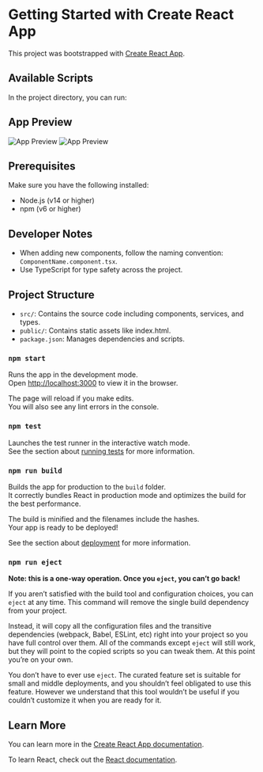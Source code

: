 # Getting Started with Create React App

This project was bootstrapped with [Create React App](https://github.com/facebook/create-react-app).

## Available Scripts

In the project directory, you can run:

## App Preview
![App Preview](.picture/2025-04-04.png)
![App Preview](.picture/2025-04-04-02.png)

## Prerequisites
Make sure you have the following installed:
- Node.js (v14 or higher)
- npm (v6 or higher)

## Developer Notes
- When adding new components, follow the naming convention: `ComponentName.component.tsx`.
- Use TypeScript for type safety across the project.

## Project Structure
- `src/`: Contains the source code including components, services, and types.
- `public/`: Contains static assets like index.html.
- `package.json`: Manages dependencies and scripts.

### `npm start`

Runs the app in the development mode.\
Open [http://localhost:3000](http://localhost:3000) to view it in the browser.

The page will reload if you make edits.\
You will also see any lint errors in the console.

### `npm test`

Launches the test runner in the interactive watch mode.\
See the section about [running tests](https://facebook.github.io/create-react-app/docs/running-tests) for more information.

### `npm run build`

Builds the app for production to the `build` folder.\
It correctly bundles React in production mode and optimizes the build for the best performance.

The build is minified and the filenames include the hashes.\
Your app is ready to be deployed!

See the section about [deployment](https://facebook.github.io/create-react-app/docs/deployment) for more information.

### `npm run eject`

**Note: this is a one-way operation. Once you `eject`, you can’t go back!**

If you aren’t satisfied with the build tool and configuration choices, you can `eject` at any time. This command will remove the single build dependency from your project.

Instead, it will copy all the configuration files and the transitive dependencies (webpack, Babel, ESLint, etc) right into your project so you have full control over them. All of the commands except `eject` will still work, but they will point to the copied scripts so you can tweak them. At this point you’re on your own.

You don’t have to ever use `eject`. The curated feature set is suitable for small and middle deployments, and you shouldn’t feel obligated to use this feature. However we understand that this tool wouldn’t be useful if you couldn’t customize it when you are ready for it.

## Learn More

You can learn more in the [Create React App documentation](https://facebook.github.io/create-react-app/docs/getting-started).

To learn React, check out the [React documentation](https://reactjs.org/).
